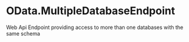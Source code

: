 OData.MultipleDatabaseEndpoint
==============================

Web Api Endpoint providing access to more than one databases with the same schema